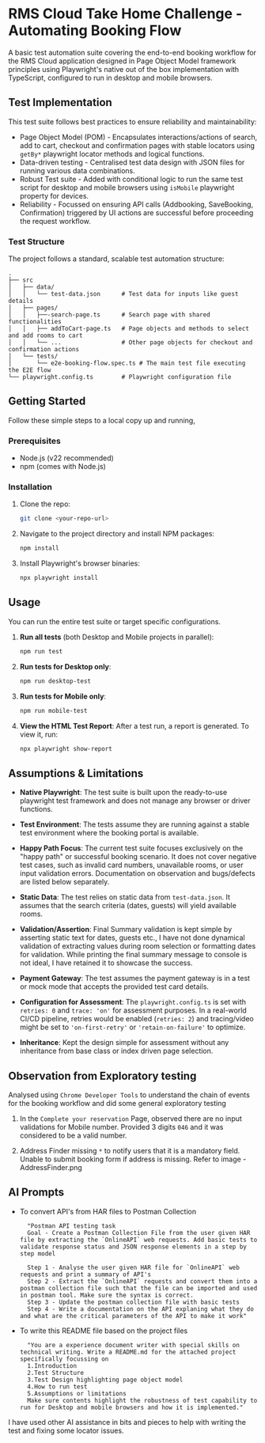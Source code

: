 # RMS Cloud Take Home Challenge - Automating Booking Flow

A basic test automation suite covering the end-to-end booking workflow for the RMS Cloud application designed in Page Object Model framework principles using Playwright's native out of the box implementation with TypeScript, configured to run in desktop and mobile browsers.


## Test Implementation

This test suite follows best practices to ensure reliability and maintainability:

- Page Object Model (POM) - Encapsulates interactions/actions of search, add to cart, checkout and confirmation pages with stable locators using `getBy*` playwright locator methods and logical functions.
- Data-driven testing - Centralised test data design with JSON files for running various data combinations.
- Robust Test suite - Added with conditional logic to run the same test script for desktop and mobile browsers using `isMobile` playwright property for devices.
- Reliability - Focussed on ensuring API calls (Addbooking, SaveBooking, Confirmation) triggered by UI actions are successful before proceeding the request workflow.

### Test Structure

The project follows a standard, scalable test automation structure:

```
.
├── src
│   ├── data/
│   │   └── test-data.json      # Test data for inputs like guest details
│   ├── pages/
│   │   ├──-search-page.ts      # Search page with shared functionalities
│   │   ├── addToCart-page.ts   # Page objects and methods to select and add rooms to cart
│   │   └── ...                 # Other page objects for checkout and confirmation actions
│   └── tests/
│       └── e2e-booking-flow.spec.ts # The main test file executing the E2E flow
└── playwright.config.ts        # Playwright configuration file
```

## Getting Started

Follow these simple steps to a local copy up and running,

### Prerequisites

*   Node.js (v22 recommended)
*   npm (comes with Node.js)

### Installation

1.  Clone the repo:
    ```sh
    git clone <your-repo-url>
    ```
2.  Navigate to the project directory and install NPM packages:
    ```sh
    npm install
    ```
3.  Install Playwright's browser binaries:
    ```sh
    npx playwright install
    ```

## Usage

You can run the entire test suite or target specific configurations.

1.  **Run all tests** (both Desktop and Mobile projects in parallel):
    ```sh
    npm run test
    ```
2.  **Run tests for Desktop only**:
    ```sh
    npm run desktop-test
    ```
3.  **Run tests for Mobile only**:
    ```sh
    npm run mobile-test
    ```
4.  **View the HTML Test Report**:
    After a test run, a report is generated. To view it, run:
    ```sh
    npx playwright show-report
    ```

## Assumptions & Limitations

*   **Native Playwright**: The test suite is built upon the ready-to-use playwright test framework and does not manage any browser or driver functions.

*   **Test Environment**: The tests assume they are running against a stable test environment where the booking portal is available.

*   **Happy Path Focus**: The current test suite focuses exclusively on the "happy path" or successful booking scenario. It does not cover negative test cases, such as invalid card numbers, unavailable rooms, or user input validation errors. Documentation on observation and bugs/defects are listed below separately.

*   **Static Data**: The test relies on static data from `test-data.json`. It assumes that the search criteria (dates, guests) will yield available rooms.

*   **Validation/Assertion**: Final Summary validation is kept simple by asserting static text for dates, guests etc., I have not done dynamical validation of extracting values during room selection or formatting dates for validation. While printing the final summary message to console is not ideal, I have retained it to showcase the success.

*   **Payment Gateway**: The test assumes the payment gateway is in a test or mock mode that accepts the provided test card details.

*   **Configuration for Assessment**: The `playwright.config.ts` is set with `retries: 0` and `trace: 'on'` for assessment purposes. In a real-world CI/CD pipeline, retries would be enabled (`retries: 2`) and tracing/video might be set to `'on-first-retry'` or `'retain-on-failure'` to optimize.

*   **Inheritance**: Kept the design simple for assessment without any inheritance from base class or index driven page selection.


## Observation from Exploratory testing
Analysed using `Chrome Developer Tools` to understand the chain of events for the booking workflow and did some general exploratory testing
1. In the `Complete your reservation` Page, observed there are no input validations for Mobile number. Provided 3 digits `046` and it was considered to be a valid number.

2. Address Finder missing `*` to notify users that it is a mandatory field. Unable to submit booking form if address is missing.
Refer to image - AddressFinder.png

## AI Prompts

- To convert API's from HAR files to Postman Collection

        "Postman API testing task
        Goal - Create a Postman Collection File from the user given HAR file by extracting the `OnlineAPI` web requests. Add basic tests to validate response status and JSON response elements in a step by step model

        Step 1 - Analyse the user given HAR file for `OnlineAPI` web requests and print a summary of API's
        Step 2 - Extract the `OnlineAPI` requests and convert them into a postman collection file such that the file can be imported and used in postman tool. Make sure the syntax is correct.
        Step 3 - Update the postman collection file with basic tests
        Step 4 - Write a documentation on the API explaning what they do and what are the critical parameters of the API to make it work"

- To write this README file based on the project files

        "You are a experience document writer with special skills on technical writing. Write a README.md for the attached project specifically focussing on
        1.Introduction
        2.Test Structure
        3.Test Design highlighting page object model
        4.How to run test 
        5.Assumptions or limitations
        Make sure contents highlight the robustness of test capability to run for Desktop and mobile browsers and how it is implemented."

I have used other AI assistance in bits and pieces to help with writing the test and fixing some locator issues.